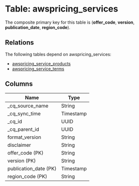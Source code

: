 # Table: awspricing_services

The composite primary key for this table is (**offer_code**, **version**, **publication_date**, **region_code**).

## Relations

The following tables depend on awspricing_services:
  - [awspricing_service_products](awspricing_service_products)
  - [awspricing_service_terms](awspricing_service_terms)

## Columns

| Name          | Type          |
| ------------- | ------------- |
|_cq_source_name|String|
|_cq_sync_time|Timestamp|
|_cq_id|UUID|
|_cq_parent_id|UUID|
|format_version|String|
|disclaimer|String|
|offer_code (PK)|String|
|version (PK)|String|
|publication_date (PK)|Timestamp|
|region_code (PK)|String|